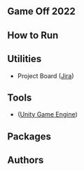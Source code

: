 ## Game Off 2022
 
## How to Run

## Utilities

 - Project Board ([Jira](https://lost-network.atlassian.net/jira/software/projects/GMO2/boards/3/backlog))

## Tools

 - ([Unity Game Engine](https://unity.com/))

## Packages

## Authors
